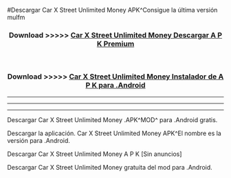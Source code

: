 #Descargar Car X Street Unlimited Money  APK^Consigue la última versión mulfm



<div align="center">
<h3>Download >>>>> <a href="https://es-sites.web.app/?es= Car X Street Unlimited Money ">Car X Street Unlimited Money  Descargar A P K Premium</a></h3><br>

<h3>Download >>>>> <a href="https://es-sites.web.app/?es= Car X Street Unlimited Money ">Car X Street Unlimited Money  Instalador de A P K para .Android</a></h3>
</div>


----------------------------------------------------------

----------------------------------------------------------

----------------------------------------------------------

Descargar Car X Street Unlimited Money  .APK^MOD^ para .Android gratis.

Descargar la aplicación. Car X Street Unlimited Money  APK^El nombre es la versión para .Android.

Descargar Car X Street Unlimited Money  A P K [Sin anuncios]

Descargar Car X Street Unlimited Money  gratuita del mod para .Android.